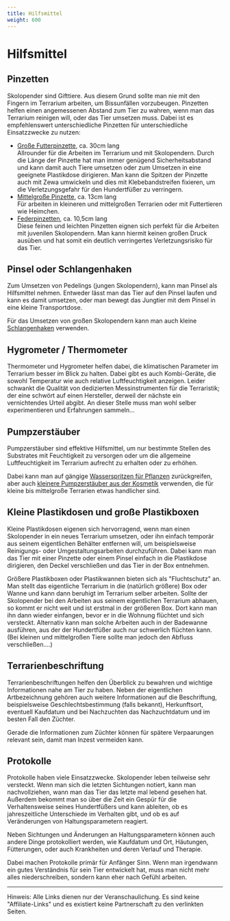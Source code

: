 ```yaml
---
title: Hilfsmittel
weight: 600
---
```


# Hilfsmittel

## Pinzetten

Skolopender sind Gifttiere. Aus diesem Grund sollte man nie mit den Fingern im Terrarium arbeiten, um Bissunfällen vorzubeugen. Pinzetten helfen einen angemessenen Abstand zum Tier zu wahren, wenn man das Terrarium reinigen will, oder das Tier umsetzen muss. Dabei ist es empfehlenswert unterschiedliche Pinzetten für unterschiedliche Einsatzzwecke zu nutzen:

- [Große Futterpinzette](https://www.ms-reptilien.de/zubehoer/instrumente/pinzetten-zangen/5164/pinzette-gross?c=577), ca. 30cm lang  
Allrounder für die Arbeiten im Terrarium und mit Skolopendern. Durch die Länge der Pinzette hat man immer genügend Sicherheitsabstand und kann damit auch Tiere umsetzen oder zum Umsetzen in eine geeignete Plastikdose dirigieren. Man kann die Spitzen der Pinzette auch mit Zewa umwickeln und dies mit Klebebandstreifen fixieren, um die Verletzungsgefahr für den Hundertfüßer zu verringern.
- [Mittelgroße Pinzette](https://maskmedicare.de/anatomische-pinzette-13cm-gerade-geriefte-maulflaechen/104592), ca. 13cm lang  
Für arbeiten in kleineren und mittelgroßen Terrarien oder mit Futtertieren wie Heimchen.
- [Federpinzetten](https://www.amazon.de/dp/B096123QKG?psc=1&ref=ppx_yo2ov_dt_b_product_details), ca. 10,5cm lang  
Diese feinen und leichten Pinzetten eignen sich perfekt für die Arbeiten mit juvenilen Skolopendern. Man kann hiermit keinen großen Druck ausüben und hat somit ein deutlich verringertes Verletzungsrisiko für das Tier. 

## Pinsel oder Schlangenhaken

Zum Umsetzen von Pedelings (jungen Skolopendern), kann man Pinsel als Hilfsmittel nehmen. Entweder lässt man das Tier auf den Pinsel laufen und kann es damit umsetzen, oder man bewegt das Jungtier mit dem Pinsel in eine kleine Transportdose.

Für das Umsetzen von großen Skolopendern kann man auch kleine [Schlangenhaken](https://www.ms-reptilien.de/zubehoer/instrumente/haken-greifer/3871/pocket-hook?c=708) verwenden.

## Hygrometer / Thermometer

Thermometer und Hygrometer helfen dabei, die klimatischen Parameter im Terrarium besser im Blick zu halten. Dabei gibt es auch Kombi-Geräte, die sowohl Temperatur wie auch relative Luftfeuchtigkeit anzeigen. Leider schwankt die Qualität von dedizierten Messinstrumenten für die Terraristik; der eine schwört auf einen Hersteller, derweil der nächste ein vernichtendes Urteil abgibt. An dieser Stelle muss man wohl selber experimentieren und Erfahrungen sammeln...

## Pumpzerstäuber

Pumpzerstäuber sind effektive Hilfsmittel, um nur bestimmte Stellen des Substrates mit Feuchtigkeit zu versorgen oder um die allgemeine Luftfeuchtigkeit im Terrarium aufrecht zu erhalten oder zu erhöhen.

Dabei kann man auf gängige [Wasserspritzen für Pflanzen](https://www.amazon.de/Spr%C3%BChflasche-Gartenspritze-Handspr%C3%BCher-Pflanzenschutz-Verstellbare/dp/B006PG6BHE/ref=sr_1_7?keywords=spr%C3%BChflasche&qid=1698139654&sr=8-7) zurückgreifen, aber auch [kleinere Pumpzerstäuber aus der Kosmetik](https://www.amazon.de/VBS-Gro%C3%9Fhandelspackung-Pumpzerst%C3%A4uber-Parf%C3%BCmzerst%C3%A4uber-Schrauspr%C3%BChkopf/dp/B01BY8G2T4/ref=sr_1_15?__mk_de_DE=%C3%85M%C3%85%C5%BD%C3%95%C3%91&crid=1366A9T71I12Y&keywords=pumpzerst%C3%A4uber+100ml&qid=1698139695&sprefix=pumpzerst%C3%A4uber+100ml%2Caps%2C84&sr=8-15) verwenden, die für kleine bis mittelgroße Terrarien etwas handlicher sind.

## Kleine Plastikdosen und große Plastikboxen

Kleine Plastikdosen eigenen sich hervorragend, wenn man einen Skolopender in ein neues Terrarium umsetzen, oder ihn einfach temporär aus seinem eigentlichen Behälter entfernen will, um beispielsweise Reinigungs- oder Umgestaltungsarbeiten durchzuführen. Dabei kann man das Tier mit einer Pinzette oder einem Pinsel einfach in die Plastikdose dirigieren, den Deckel verschließen und das Tier in der Box entnehmen.

Größere Plastikboxen oder Plastikwannen bieten sich als "Fluchtschutz" an. Man stellt das eigentliche Terrarium in die (natürlich größere) Box oder Wanne und kann dann beruhigt im Terrarium selber arbeiten. Sollte der Skolopender bei den Arbeiten aus seinem eigentlichen Terrarium abhauen, so kommt er nicht weit und ist erstmal in der größeren Box. Dort kann man ihn dann wieder einfangen, bevor er in die Wohnung flüchtet und sich versteckt. Alternativ kann man solche Arbeiten auch in der Badewanne ausführen, aus der der Hundertfüßer auch nur schwerlich flüchten kann. (Bei kleinen und mittelgroßen Tiere sollte man jedoch den Abfluss verschließen....)

## Terrarienbeschriftung

Terrarienbeschriftungen helfen den Überblick zu bewahren und wichtige Informationen nahe am Tier zu haben. Neben der eigentlichen Artbezeichnung gehören auch weitere Informationen auf die Beschriftung, beispielsweise Geschlechtsbestimmung (falls bekannt), Herkunftsort, eventuell Kaufdatum und bei Nachzuchten das Nachzuchtdatum und im besten Fall den Züchter.

Gerade die Informationen zum Züchter können für spätere Verpaarungen relevant sein, damit man Inzest vermeiden kann.

## Protokolle

Protokolle haben viele Einsatzzwecke. Skolopender leben teilweise sehr versteckt. Wenn man sich die letzten Sichtungen notiert, kann man nachvollziehen, wann man das Tier das letzte mal lebend gesehen hat. Außerdem bekommt man so über die Zeit ein Gespür für die Verhaltensweise seines Hundertfüßers und kann ableiten, ob es jahreszeitliche Unterschiede im Verhalten gibt, und ob es auf Veränderungen von Haltungsparametern reagiert.  

Neben Sichtungen und Änderungen an Haltungsparametern können auch andere Dinge protokolliert werden, wie Kaufdatum und Ort, Häutungen, Fütterungen, oder auch Krankheiten und deren Verlauf und Therapie.

Dabei machen Protokolle primär für Anfänger Sinn. Wenn man irgendwann ein gutes Verständnis für sein Tier entwickelt hat, muss man nicht mehr alles niederschreiben, sondern kann eher nach Gefühl arbeiten.

---
Hinweis: Alle Links dienen nur der Veranschaulichung. Es sind keine "Affiliate-Links" und es existiert keine Partnerschaft zu den verlinkten Seiten.
